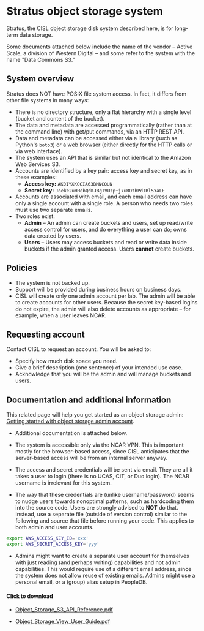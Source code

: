 # Stratus object storage system

Stratus, the CISL object storage disk system described here, is for
long-term data storage.

Some documents attached below include the name of the vendor – Active
Scale, a division of Western Digital – and some refer to the system with
the name "Data Commons S3."

## System overview

Stratus does NOT have POSIX file system access. In fact, it differs from
other file systems in many ways:

- There is no directory structure, only a flat hierarchy with a single
  level (bucket and content of the bucket).
- The data and metadata are accessed programmatically (rather than at
  the command line) with get/put commands, via an HTTP REST API.
- Data and metadata can be accessed either via a library (such as
  Python's `boto3`) or a web browser (either directly for the HTTP calls
  or via web interface).
- The system uses an API that is similar but not identical to the Amazon
  Web Services S3.
- Accounts are identified by a key pair: access key and secret key, as
  in these examples:
    - **Access key:** `AK0IYXKCCIA63BMNCOUN`
    - **Secret key:** `Joeke2uHHebQdKJBgTVUzp+j7uRDthPdIBl5YaLE`
- Accounts are associated with email, and each email address can have
  only a single account with a single role. A person who needs two roles
  must use two separate emails.
- Two roles exist:
    - **Admin** – An admin can create buckets and users, set up read/write
      access control for users, and do everything a user can do; owns data
      created by users.
    - **Users** – Users may access buckets and read or write data inside
      buckets if the admin granted access. Users **cannot** create
      buckets.

## Policies

- The system is not backed up.
- Support will be provided during business hours on business days.
- CISL will create only one admin account per lab. The admin will be
  able to create accounts for other users. Because the secret key-based
  logins do not expire, the admin will also delete accounts as
  appropriate – for example, when a user leaves NCAR.

## Requesting account

Contact CISL to request an account. You will be asked to:
- Specify how much disk space you need.
- Give a brief description (one sentence) of your intended use case.
- Acknowledge that you will be the admin and will manage buckets and
  users.

## Documentation and additional information

This related page will help you get started as an object storage
admin: [Getting started with object storage admin account](./getting-started-with-an-object-storage-admin-account.md).

- Additional documentation is attached below.

- The system is accessible only via the NCAR VPN. This is important
  mostly for the browser-based access, since CISL anticipates that the
  server-based access will be from an internal server anyway.

- The access and secret credentials will be sent via email. They are all
  it takes a user to login (there is no UCAS, CIT, or Duo login). The
  NCAR username is irrelevant for this system.

- The way that these credentials are (unlike username/password) seems to
  nudge users towards nonoptimal patterns, such as hardcoding them into
  the source code. Users are strongly advised to **NOT** do that.
  Instead, use a separate file (outside of version control) similar to
  the following and source that file before running your code. This
  applies to both admin and user accounts.
```bash
export AWS_ACCESS_KEY_ID='xxx'
export AWS_SECRET_ACCESS_KEY='yyy'
```

- Admins might want to create a separate user account for themselves
  with just reading (and perhaps writing) capabilities and not admin
  capabilities. This would require use of a different email address,
  since the system does not allow reuse of existing emails. Admins
  might use a personal email, or a (group) alias setup in PeopleDB.

#### Click to download

- [Object_Storage_S3_API_Reference.pdf](https://kb.ucar.edu/download/attachments/70549594/Object_Storage_S3_API_Reference.pdf?version=1&modificationDate=1627579030000&api=v2)

- [Object_Storage_View_User_Guide.pdf](https://kb.ucar.edu/download/attachments/70549594/Object_Storage_View_User_Guide.pdf?version=1&modificationDate=1627579077000&api=v2)
